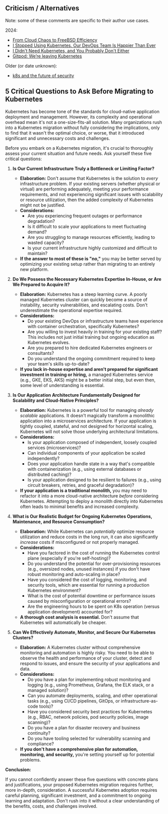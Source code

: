 ## Criticism / Alternatives

Note: some of these comments are specific to their author use cases.

2024:

- [From Cloud Chaos to FreeBSD Efficiency](https://it-notes.dragas.net/2024/07/04/from-cloud-chaos-to-freebsd-efficiency/)
- [I Stopped Using Kubernetes. Our DevOps Team Is Happier Than Ever](https://archive.is/x9tB6)
- [I Didn't Need Kubernetes, and You Probably Don't Either](https://benhouston3d.com/blog/why-i-left-kubernetes-for-google-cloud-run)
- [Gitpod: We’re leaving Kubernetes](https://www.gitpod.io/blog/we-are-leaving-kubernetes)

Older (or date unknown):

- [k8s and the future of security](https://www.beautiful.ai/player/-MToF5BZRnhHDSNdjfhX/k8s-the-future-of-security)


## 5 Critical Questions to Ask Before Migrating to Kubernetes

Kubernetes has become tone of the standards for cloud-native application deployment and management. However, its complexity and operational overhead mean it's not a one-size-fits-all solution.  Many organizations rush into a Kubernetes migration without fully considering the implications, only to find that it wasn't the optimal choice, or worse, that it introduced significant and unnecessary costs and challenges.

Before you embark on a Kubernetes migration, it's crucial to thoroughly assess your current situation and future needs.  Ask yourself these five critical questions:

1.  **Is Our Current Infrastructure Truly a Bottleneck or Limiting Factor?**

    *   **Elaboration:** Don't assume that Kubernetes is the solution to *every* infrastructure problem.  If your existing servers (whether physical or virtual) are performing adequately, meeting your performance requirements, and not experiencing significant issues with scalability or resource utilization, then the added complexity of Kubernetes might not be justified.
    *   **Considerations:**
        *   Are you experiencing frequent outages or performance degradation?
        *   Is it difficult to scale your applications to meet fluctuating demand?
        *   Are you struggling to manage resources efficiently, leading to wasted capacity?
        *   Is your current infrastructure highly customized and difficult to maintain?
    *   **If the answer to most of these is "no,"** you may be better served by optimizing your existing setup rather than migrating to an entirely new platform.

2.  **Do We Possess the Necessary Kubernetes Expertise In-House, or Are We Prepared to Acquire It?**

    *   **Elaboration:**  Kubernetes has a steep learning curve.  A poorly managed Kubernetes cluster can quickly become a source of instability, security vulnerabilities, and escalating costs.  Don't underestimate the operational expertise required.
    *   **Considerations:**
        *   Do your existing DevOps or infrastructure teams have experience with container orchestration, specifically Kubernetes?
        *   Are you willing to invest heavily in training for your existing staff?  This includes not just initial training but ongoing education as Kubernetes evolves.
        *   Are you prepared to hire dedicated Kubernetes engineers or consultants?
        *   Do you understand the ongoing commitment required to keep your team's skills up-to-date?
    *   **If you lack in-house expertise and aren't prepared for significant investment in training or hiring,** a managed Kubernetes service (e.g., GKE, EKS, AKS) might be a better initial step, but even then, some level of understanding is essential.

3.  **Is Our Application Architecture Fundamentally Designed for Scalability and Cloud-Native Principles?**

    *   **Elaboration:** Kubernetes is a powerful tool for managing *already scalable* applications. It doesn't magically transform a monolithic application into a microservices architecture.  If your application is tightly coupled, stateful, and not designed for horizontal scaling, Kubernetes will not solve those underlying architectural limitations.
    *   **Considerations:**
        *   Is your application composed of independent, loosely coupled services (microservices)?
        *   Can individual components of your application be scaled independently?
        *   Does your application handle state in a way that's compatible with containerization (e.g., using external databases or distributed caching)?
        *   Is your application designed to be resilient to failures (e.g., using circuit breakers, retries, and graceful degradation)?
    *   **If your application is a traditional monolith,** you may need to refactor it into a more cloud-native architecture *before* considering Kubernetes.  Attempting to deploy a monolith directly into Kubernetes often leads to minimal benefits and increased complexity.

4.  **What is Our Realistic Budget for Ongoing Kubernetes Operations, Maintenance, and Resource Consumption?**

    *   **Elaboration:** While Kubernetes can *potentially* optimize resource utilization and reduce costs in the long run, it can also significantly *increase* costs if misconfigured or not properly managed.
    *   **Considerations:**
        *   Have you factored in the cost of running the Kubernetes control plane (especially if you're self-hosting)?
        *   Do you understand the potential for over-provisioning resources (e.g., oversized nodes, unused instances) if you don't have robust monitoring and auto-scaling in place?
        *   Have you considered the cost of logging, monitoring, and security tools, which are essential for running a production Kubernetes environment?
        *   What is the cost of potential downtime or performance issues caused by misconfiguration or operational errors?
        *   Are the engineering hours to be spent on K8s operation (versus application development) accounted for?
    *   **A thorough cost analysis is essential.**  Don't assume that Kubernetes will automatically be cheaper.

5.  **Can We Effectively Automate, Monitor, and Secure Our Kubernetes Clusters?**

    *   **Elaboration:** A Kubernetes cluster without comprehensive monitoring and automation is highly risky.  You need to be able to observe the health and performance of your cluster, detect and respond to issues, and ensure the security of your applications and data.
    *   **Considerations:**
        *   Do you have a plan for implementing robust monitoring and logging (e.g., using Prometheus, Grafana, the ELK stack, or a managed solution)?
        *   Can you automate deployments, scaling, and other operational tasks (e.g., using CI/CD pipelines, GitOps, or infrastructure-as-code tools)?
        *   Have you considered security best practices for Kubernetes (e.g., RBAC, network policies, pod security policies, image scanning)?
        *   Do you have a plan for disaster recovery and business continuity?
        *   Do you have tooling selected for vulnerability scanning and compliance?
    *   **If you don't have a comprehensive plan for automation, monitoring, and security,** you're setting yourself up for potential problems.

**Conclusion:**

If you cannot confidently answer these five questions with concrete plans and justifications, your proposed Kubernetes migration requires further, more in-depth, consideration. A successful Kubernetes adoption requires careful planning, significant investment, and a commitment to ongoing learning and adaptation.  Don't rush into it without a clear understanding of the benefits, costs, and challenges involved.
